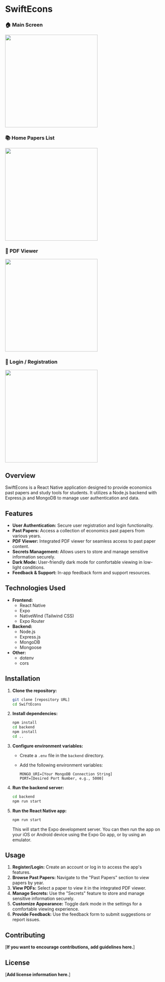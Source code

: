 # SwiftEcons

### 🏠 Main Screen
<img src="./screenshots/main.png" width="300" />

### 📚 Home Papers List
<img src="./screenshots/home.png" width="300" />

### 📄 PDF Viewer
<img src="./screenshots/papers.png" width="300" />

### 🔐 Login / Registration
<img src="./screenshots/login.png" width="300" />


## Overview

SwiftEcons is a React Native application designed to provide economics past papers and study tools for students. It utilizes a Node.js backend with Express.js and MongoDB to manage user authentication and data.

## Features

*   **User Authentication:** Secure user registration and login functionality.
*   **Past Papers:** Access a collection of economics past papers from various years.
*   **PDF Viewer:** Integrated PDF viewer for seamless access to past paper content.
*   **Secrets Management:** Allows users to store and manage sensitive information securely.
*   **Dark Mode:** User-friendly dark mode for comfortable viewing in low-light conditions.
*   **Feedback & Support:** In-app feedback form and support resources.



## Technologies Used

*   **Frontend:**
    *   React Native
    *   Expo
    *   NativeWind (Tailwind CSS)
    *   Expo Router
*   **Backend:**
    *   Node.js
    *   Express.js
    *   MongoDB
    *   Mongoose
*   **Other:**
    *   dotenv
    *   cors

## Installation

1.  **Clone the repository:**

    ```bash
    git clone [repository URL]
    cd SwiftEcons
    ```

2.  **Install dependencies:**

    ```bash
    npm install
    cd backend
    npm install
    cd ..
    ```

3.  **Configure environment variables:**

    *   Create a `.env` file in the `backend` directory.
    *   Add the following environment variables:

        ```
        MONGO_URI=[Your MongoDB Connection String]
        PORT=[Desired Port Number, e.g., 5000]
        ```

4.  **Run the backend server:**

    ```bash
    cd backend
    npm run start
    ```

5.  **Run the React Native app:**

    ```bash
    npm run start
    ```

    This will start the Expo development server. You can then run the app on your iOS or Android device using the Expo Go app, or by using an emulator.

## Usage

1.  **Register/Login:** Create an account or log in to access the app's features.
2.  **Browse Past Papers:** Navigate to the "Past Papers" section to view papers by year.
3.  **View PDFs:** Select a paper to view it in the integrated PDF viewer.
4.  **Manage Secrets:** Use the "Secrets" feature to store and manage sensitive information securely.
5.  **Customize Appearance:** Toggle dark mode in the settings for a comfortable viewing experience.
6.  **Provide Feedback:** Use the feedback form to submit suggestions or report issues.

## Contributing

[**If you want to encourage contributions, add guidelines here.**]

## License

[**Add license information here.**]
